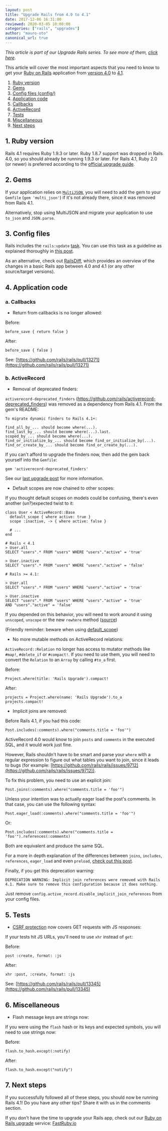 ```yaml
---
layout: post
title: "Upgrade Rails from 4.0 to 4.1"
date: 2017-12-06 16:31:00
reviewed: 2020-03-05 10:00:00
categories: ["rails", "upgrades"]
author: "mauro-oto"
canonical_url: true
---
```


_This article is part of our Upgrade Rails series. To see more of them, [click here](https://www.ombulabs.com/blog/tags/upgrades)_.

This article will cover the most important aspects that you need to know to get
your [Ruby on Rails](http://rubyonrails.org/) application from [version 4.0](http://guides.rubyonrails.org/4_0_release_notes.html) to [4.1](http://guides.rubyonrails.org/4_1_release_notes.html).

<!--more-->

1. [Ruby version](#ruby-version)
2. [Gems](#gems)
3. [Config files (config/)](#config-files)
4. [Application code](#application-code)
  1. [Callbacks](#callbacks)
  2. [ActiveRecord](#active-record)
5. [Tests](#tests)
6. [Miscellaneous](#miscellaneous)
7. [Next steps](#next-steps)

<h2 id="ruby-version">1. Ruby version</h2>

Rails 4.1 requires Ruby 1.9.3 or later. Ruby 1.8.7 support was dropped in
Rails 4.0, so you should already be running 1.9.3 or later. For Rails 4.1,
Ruby 2.0 (or newer) is preferred according to the [official upgrade guide](http://edgeguides.rubyonrails.org/upgrading_ruby_on_rails.html#ruby-versions).

<h2 id="gems">2. Gems</h2>

If your application relies on [`MultiJSON`](https://github.com/intridea/multi_json),
you will need to add the gem to your `Gemfile` (`gem 'multi_json'`) if it's not
already there, since it was removed from Rails 4.1.

Alternatively, stop using MultiJSON and migrate your application to use
`to_json` and `JSON.parse`.

<h2 id="config-files">3. Config files</h2>

Rails includes the `rails:update` [task](http://edgeguides.rubyonrails.org/upgrading_ruby_on_rails.html#the-update-task).
You can use this task as a guideline as explained thoroughly in
[this post](http://thomasleecopeland.com/2015/08/06/running-rails-update.html).

As an alternative, check out [RailsDiff](http://railsdiff.org/4.0.13/4.1.16),
which provides an overview of the changes in a basic Rails app between 4.0 and
4.1 (or any other source/target versions).

<h2 id="application-code">4. Application code</h2>

<h3 id="callbacks">a. Callbacks</h2>

- Return from callbacks is no longer allowed:

Before:

```
before_save { return false }
```

After:

```
before_save { false }
```

See: [https://github.com/rails/rails/pull/13271](https://github.com/rails/rails/pull/13271)

<h3 id="active-record">b. ActiveRecord</h2>

- Removal of deprecated finders:

`activerecord-deprecated_finders` (https://github.com/rails/activerecord-deprecated_finders)
was removed as a dependency from Rails 4.1. From the gem's README:

```
To migrate dynamic finders to Rails 4.1+:

find_all_by_... should become where(...).
find_last_by_... should become where(...).last.
scoped_by_... should become where(...).
find_or_initialize_by_... should become find_or_initialize_by(...).
find_or_create_by_... should become find_or_create_by(...).
```

If you can't afford to upgrade the finders now, then add the gem back yourself
into the `Gemfile`:

```
gem 'activerecord-deprecated_finders'
```

See our [last upgrade post](https://www.ombulabs.com/blog/rails/upgrades/upgrade-rails-from-3-2-to-4-0.html) for more information.

- Default scopes are now chained to other scopes:

If you thought default scopes on models could be confusing, there's even another
(un?)expected twist to it:

```
class User < ActiveRecord::Base
  default_scope { where active: true }
  scope :inactive, -> { where active: false }

  # ...
end

# Rails < 4.1
> User.all
SELECT "users".* FROM "users" WHERE "users"."active" = 'true'

> User.inactive
SELECT "users".* FROM "users" WHERE "users"."active" = 'false'

# Rails >= 4.1:

> User.all
SELECT "users".* FROM "users" WHERE "users"."active" = 'true'

> User.inactive
SELECT "users".* FROM "users" WHERE "users"."active" = 'true'
AND "users"."active" = 'false'
```

If you depended on this behavior, you will need to work around it using
`unscoped`, `unscope` or the new `rewhere` method ([source](https://github.com/rails/rails/commit/f950b2699f97749ef706c6939a84dfc85f0b05f2))

(Friendly reminder: beware when using [default_scope](https://www.ombulabs.com/blog/ruby/rails/best-practices/why-using-default-scope-is-a-bad-idea.html))

- No more mutable methods on ActiveRecord relations:

`ActiveRecord::Relation` no longer has access to mutator methods like `#map!`,
`#delete_if` or `#compact!`. If you need to use them, you will need to convert
the `Relation` to an `Array` by calling `#to_a` first.

Before:

```
Project.where(title: 'Rails Upgrade').compact!
```

After:

```
projects = Project.where(name: 'Rails Upgrade').to_a
projects.compact!
```

- Implicit joins are removed:

Before Rails 4.1, if you had this code:

```
Post.includes(:comments).where("comments.title = 'foo'")
```

ActiveRecord 4.0 would know to join `posts` and `comments` in the executed SQL,
and it would work just fine.

However, Rails shouldn't have to be smart and parse your `where` with a regular
expression to figure out what tables you want to join, since it leads to
bugs (for example: [https://github.com/rails/rails/issues/9712](https://github.com/rails/rails/issues/9712)).

To fix this problem, you need to use an explicit join:

```
Post.joins(:comments).where("comments.title = 'foo'")
```

Unless your intention was to actually eager load the post's comments.
In that case, you can use the following syntax:

```
Post.eager_load(:comments).where("comments.title = 'foo'")
```

Or:

```
Post.includes(:comments).where("comments.title = 'foo'").references(:comments)
```

Both are equivalent and produce the same SQL.

For a more in depth explanation of the differences between `joins`, `includes`,
`references`, `eager_load` and even `preload`, [check out this post](http://blog.ifyouseewendy.com/blog/2015/11/11/preload-eager_load-includes-references-joins/).

Finally, if you get this deprecation warning:

```
DEPRECATION WARNING: Implicit join references were removed with Rails 4.1. Make sure to remove this configuration because it does nothing.
```

Just remove `config.active_record.disable_implicit_join_references` from your
config files.

<h2 id="tests">5. Tests</h2>

- [CSRF protection](http://guides.rubyonrails.org/security.html#cross-site-request-forgery-csrf) now covers GET requests with JS responses:

If your tests hit JS URLs, you'll need to use `xhr` instead of `get`:

Before:

```
post :create, format: :js
```

After:

```
xhr :post, :create, format: :js
```

See: [https://github.com/rails/rails/pull/13345](https://github.com/rails/rails/pull/13345)

<h2 id="miscellaneous">6. Miscellaneous</h2>

- Flash message keys are strings now:

If you were using the `flash` hash or its keys and expected symbols,
you will need to use strings now:

Before:

```
flash.to_hash.except(:notify)
```

After:

```
flash.to_hash.except("notify")
```

<h2 id="next-steps">7. Next steps</h2>

If you successfully followed all of these steps, you should now be running Rails 4.1! Do you have any other tips? Share it with us in the comments section.

If you don't have the time to upgrade your Rails app, check out our [Ruby on Rails
upgrade](https://fastruby.io) service: [FastRuby.io](https://fastruby.io)
